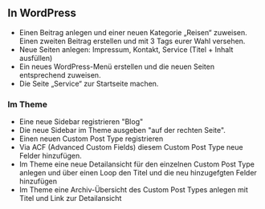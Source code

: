 ## In WordPress

- Einen Beitrag anlegen und einer neuen Kategorie „Reisen“ zuweisen. Einen zweiten Beitrag erstellen und mit 3 Tags eurer Wahl versehen.
- Neue Seiten anlegen: Impressum, Kontakt, Service (Titel + Inhalt ausfüllen)
- Ein neues WordPress-Menü erstellen und die neuen Seiten entsprechend zuweisen.
- Die Seite „Service“ zur Startseite machen.

### Im Theme 
- Eine neue Sidebar registrieren "Blog"
- Die neue Sidebar im Theme ausgeben "auf der rechten Seite".
- Einen neuen Custom Post Type registrieren
- Via ACF (Advanced Custom Fields) diesem Custom Post Type neue Felder hinzufügen.
- Im Theme eine neue Detailansicht für den einzelnen Custom Post Type anlegen und über einen Loop den Titel und die neu hinzugefgten Felder hinzufügen
- Im Theme eine Archiv-Übersicht des Custom Post Types anlegen mit Titel und Link zur Detailansicht
